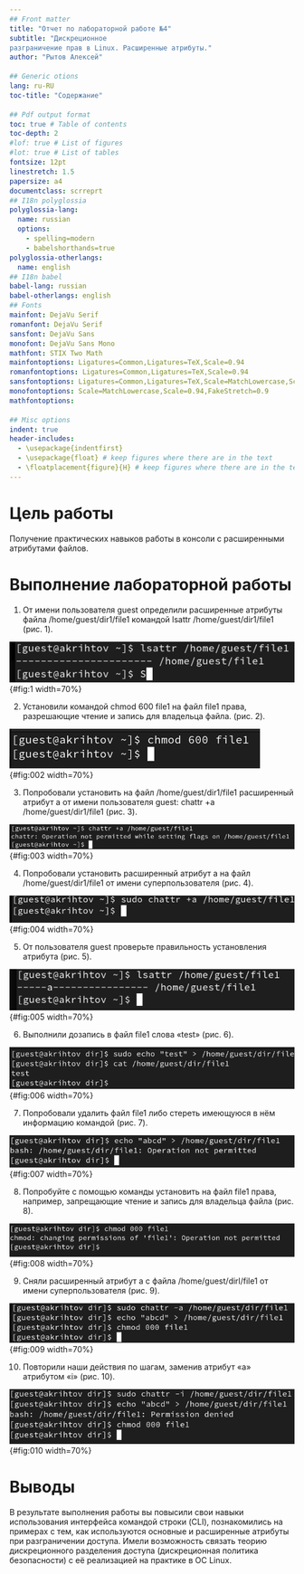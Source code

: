 ```yaml
---
## Front matter
title: "Отчет по лабораторной работе №4"
subtitle: "Дискреционное
разграничение прав в Linux. Расширенные атрибуты."
author: "Рытов Алексей"

## Generic otions
lang: ru-RU
toc-title: "Содержание"

## Pdf output format
toc: true # Table of contents
toc-depth: 2
#lof: true # List of figures
#lot: true # List of tables
fontsize: 12pt
linestretch: 1.5
papersize: a4
documentclass: scrreprt
## I18n polyglossia
polyglossia-lang:
  name: russian
  options:
	- spelling=modern
	- babelshorthands=true
polyglossia-otherlangs:
  name: english
## I18n babel
babel-lang: russian
babel-otherlangs: english
## Fonts
mainfont: DejaVu Serif
romanfont: DejaVu Serif
sansfont: DejaVu Sans
monofont: DejaVu Sans Mono
mathfont: STIX Two Math
mainfontoptions: Ligatures=Common,Ligatures=TeX,Scale=0.94
romanfontoptions: Ligatures=Common,Ligatures=TeX,Scale=0.94
sansfontoptions: Ligatures=Common,Ligatures=TeX,Scale=MatchLowercase,Scale=0.94
monofontoptions: Scale=MatchLowercase,Scale=0.94,FakeStretch=0.9
mathfontoptions:

## Misc options
indent: true
header-includes:
  - \usepackage{indentfirst}
  - \usepackage{float} # keep figures where there are in the text
  - \floatplacement{figure}{H} # keep figures where there are in the text
---
```


# Цель работы

Получение практических навыков работы в консоли с расширенными
атрибутами файлов.

# Выполнение лабораторной работы

1. От имени пользователя guest определили расширенные атрибуты файла 
/home/guest/dir1/file1 командой lsattr /home/guest/dir1/file1 (рис. 1).

![Расщиренные атрибуты файла file1](image/1.png){#fig:1 width=70%}

2. Установили командой chmod 600 file1 на файл file1 права, разрешающие
чтение и запись для владельца файла. (рис. 2).

![Команда chmod 600](image/2.png){#fig:002 width=70%}

3. Попробовали установить на файл /home/guest/dir1/file1 расширенный
атрибут a от имени пользователя guest: 
chattr +a /home/guest/dir1/file1 (рис. 3).

![Расширенный атрибут a](image/3.png){#fig:003 width=70%}

4. Попробовали установить расширенный атрибут a на файл
/home/guest/dir1/file1 от имени суперпользователя (рис. 4).

![Установка расширенного атрибута a на файл](image/4.png){#fig:004 width=70%}

5. От пользователя guest проверьте правильность установления
атрибута (рис. 5).

![Результат проверки](image/5.png){#fig:005 width=70%}

6. Выполнили дозапись в файл file1 слова «test» (рис. 6).

![Дозапись в файл](image/6.png){#fig:006 width=70%}

7. Попробовали удалить файл file1 либо стереть имеющуюся в нём 
информацию командой (рис. 7).

![Удаление файла](image/7.png){#fig:007 width=70%}

8. Попробуйте с помощью команды установить на файл file1 права,
например, запрещающие чтение и запись для владельца файла (рис. 8).

![Установка прав](image/8.png){#fig:008 width=70%}

9. Сняли расширенный атрибут a с файла /home/guest/dirl/file1 от 
имени суперпользователя (рис. 9).

![Снятие атрибута](image/9.png){#fig:009 width=70%}

10. Повторили наши действия по шагам, заменив атрибут «a»
атрибутом «i» (рис. 10).
 
![Действия с атрибутом i](image/10.png){#fig:010 width=70%}

# Выводы

В результате выполнения работы вы повысили свои навыки использования
интерфейса командой строки (CLI), познакомились на примерах с тем,
как используются основные и расширенные атрибуты при разграничении
доступа. Имели возможность связать теорию дискреционного разделения
доступа (дискреционная политика безопасности) с её реализацией на
практике в ОС Linux. 